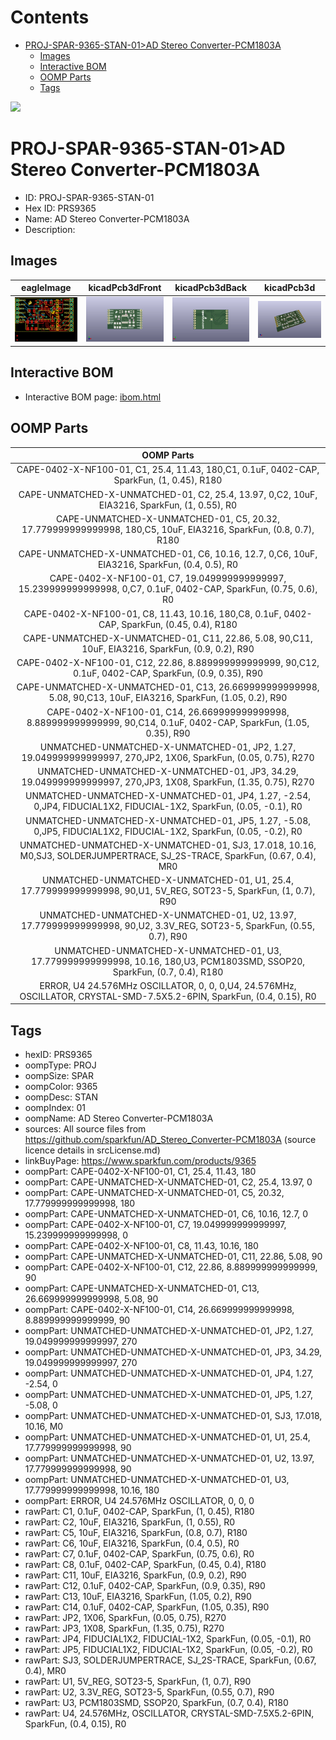 



Contents
========

* [PROJ-SPAR-9365-STAN-01>AD Stereo Converter-PCM1803A](#proj-spar-9365-stan-01ad-stereo-converter-pcm1803a)
	* [Images](#images)
	* [Interactive BOM](#interactive-bom)
	* [OOMP Parts](#oomp-parts)
	* [Tags](#tags)
  
![][im]
# PROJ-SPAR-9365-STAN-01>AD Stereo Converter-PCM1803A

- ID: PROJ-SPAR-9365-STAN-01
- Hex ID: PRS9365
- Name: AD Stereo Converter-PCM1803A
- Description: 

## Images
  
  

|eagleImage|kicadPcb3dFront|kicadPcb3dBack|kicadPcb3d|
| :---: | :---: | :---: | :---: |
|[![eagleImage](eagleImage_140.png)](eagleImage_600.png)|[![kicadPcb3dFront](kicadPcb3dFront_140.png)](kicadPcb3dFront_600.png)|[![kicadPcb3dBack](kicadPcb3dBack_140.png)](kicadPcb3dBack_600.png)|[![kicadPcb3d](kicadPcb3d_140.png)](kicadPcb3d_600.png)|

## Interactive BOM

- Interactive BOM page: [ibom.html](kicad/bom/ibom.html)

## OOMP Parts
  

|OOMP Parts|
| :---: |
|CAPE-0402-X-NF100-01, C1, 25.4, 11.43, 180,C1, 0.1uF, 0402-CAP, SparkFun, (1, 0.45), R180|
|CAPE-UNMATCHED-X-UNMATCHED-01, C2, 25.4, 13.97, 0,C2, 10uF, EIA3216, SparkFun, (1, 0.55), R0|
|CAPE-UNMATCHED-X-UNMATCHED-01, C5, 20.32, 17.779999999999998, 180,C5, 10uF, EIA3216, SparkFun, (0.8, 0.7), R180|
|CAPE-UNMATCHED-X-UNMATCHED-01, C6, 10.16, 12.7, 0,C6, 10uF, EIA3216, SparkFun, (0.4, 0.5), R0|
|CAPE-0402-X-NF100-01, C7, 19.049999999999997, 15.239999999999998, 0,C7, 0.1uF, 0402-CAP, SparkFun, (0.75, 0.6), R0|
|CAPE-0402-X-NF100-01, C8, 11.43, 10.16, 180,C8, 0.1uF, 0402-CAP, SparkFun, (0.45, 0.4), R180|
|CAPE-UNMATCHED-X-UNMATCHED-01, C11, 22.86, 5.08, 90,C11, 10uF, EIA3216, SparkFun, (0.9, 0.2), R90|
|CAPE-0402-X-NF100-01, C12, 22.86, 8.889999999999999, 90,C12, 0.1uF, 0402-CAP, SparkFun, (0.9, 0.35), R90|
|CAPE-UNMATCHED-X-UNMATCHED-01, C13, 26.669999999999998, 5.08, 90,C13, 10uF, EIA3216, SparkFun, (1.05, 0.2), R90|
|CAPE-0402-X-NF100-01, C14, 26.669999999999998, 8.889999999999999, 90,C14, 0.1uF, 0402-CAP, SparkFun, (1.05, 0.35), R90|
|UNMATCHED-UNMATCHED-X-UNMATCHED-01, JP2, 1.27, 19.049999999999997, 270,JP2, 1X06, SparkFun, (0.05, 0.75), R270|
|UNMATCHED-UNMATCHED-X-UNMATCHED-01, JP3, 34.29, 19.049999999999997, 270,JP3, 1X08, SparkFun, (1.35, 0.75), R270|
|UNMATCHED-UNMATCHED-X-UNMATCHED-01, JP4, 1.27, -2.54, 0,JP4, FIDUCIAL1X2, FIDUCIAL-1X2, SparkFun, (0.05, -0.1), R0|
|UNMATCHED-UNMATCHED-X-UNMATCHED-01, JP5, 1.27, -5.08, 0,JP5, FIDUCIAL1X2, FIDUCIAL-1X2, SparkFun, (0.05, -0.2), R0|
|UNMATCHED-UNMATCHED-X-UNMATCHED-01, SJ3, 17.018, 10.16, M0,SJ3, SOLDERJUMPERTRACE, SJ_2S-TRACE, SparkFun, (0.67, 0.4), MR0|
|UNMATCHED-UNMATCHED-X-UNMATCHED-01, U1, 25.4, 17.779999999999998, 90,U1, 5V_REG, SOT23-5, SparkFun, (1, 0.7), R90|
|UNMATCHED-UNMATCHED-X-UNMATCHED-01, U2, 13.97, 17.779999999999998, 90,U2, 3.3V_REG, SOT23-5, SparkFun, (0.55, 0.7), R90|
|UNMATCHED-UNMATCHED-X-UNMATCHED-01, U3, 17.779999999999998, 10.16, 180,U3, PCM1803SMD, SSOP20, SparkFun, (0.7, 0.4), R180|
|ERROR, U4 24.576MHz OSCILLATOR, 0, 0, 0,U4, 24.576MHz, OSCILLATOR, CRYSTAL-SMD-7.5X5.2-6PIN, SparkFun, (0.4, 0.15), R0|

## Tags

- hexID: PRS9365
- oompType: PROJ
- oompSize: SPAR
- oompColor: 9365
- oompDesc: STAN
- oompIndex: 01
- oompName: AD Stereo Converter-PCM1803A
- sources: All source files from https://github.com/sparkfun/AD_Stereo_Converter-PCM1803A (source licence details in srcLicense.md)
- linkBuyPage: https://www.sparkfun.com/products/9365
- oompPart: CAPE-0402-X-NF100-01, C1, 25.4, 11.43, 180
- oompPart: CAPE-UNMATCHED-X-UNMATCHED-01, C2, 25.4, 13.97, 0
- oompPart: CAPE-UNMATCHED-X-UNMATCHED-01, C5, 20.32, 17.779999999999998, 180
- oompPart: CAPE-UNMATCHED-X-UNMATCHED-01, C6, 10.16, 12.7, 0
- oompPart: CAPE-0402-X-NF100-01, C7, 19.049999999999997, 15.239999999999998, 0
- oompPart: CAPE-0402-X-NF100-01, C8, 11.43, 10.16, 180
- oompPart: CAPE-UNMATCHED-X-UNMATCHED-01, C11, 22.86, 5.08, 90
- oompPart: CAPE-0402-X-NF100-01, C12, 22.86, 8.889999999999999, 90
- oompPart: CAPE-UNMATCHED-X-UNMATCHED-01, C13, 26.669999999999998, 5.08, 90
- oompPart: CAPE-0402-X-NF100-01, C14, 26.669999999999998, 8.889999999999999, 90
- oompPart: UNMATCHED-UNMATCHED-X-UNMATCHED-01, JP2, 1.27, 19.049999999999997, 270
- oompPart: UNMATCHED-UNMATCHED-X-UNMATCHED-01, JP3, 34.29, 19.049999999999997, 270
- oompPart: UNMATCHED-UNMATCHED-X-UNMATCHED-01, JP4, 1.27, -2.54, 0
- oompPart: UNMATCHED-UNMATCHED-X-UNMATCHED-01, JP5, 1.27, -5.08, 0
- oompPart: UNMATCHED-UNMATCHED-X-UNMATCHED-01, SJ3, 17.018, 10.16, M0
- oompPart: UNMATCHED-UNMATCHED-X-UNMATCHED-01, U1, 25.4, 17.779999999999998, 90
- oompPart: UNMATCHED-UNMATCHED-X-UNMATCHED-01, U2, 13.97, 17.779999999999998, 90
- oompPart: UNMATCHED-UNMATCHED-X-UNMATCHED-01, U3, 17.779999999999998, 10.16, 180
- oompPart: ERROR, U4 24.576MHz OSCILLATOR, 0, 0, 0
- rawPart: C1, 0.1uF, 0402-CAP, SparkFun, (1, 0.45), R180
- rawPart: C2, 10uF, EIA3216, SparkFun, (1, 0.55), R0
- rawPart: C5, 10uF, EIA3216, SparkFun, (0.8, 0.7), R180
- rawPart: C6, 10uF, EIA3216, SparkFun, (0.4, 0.5), R0
- rawPart: C7, 0.1uF, 0402-CAP, SparkFun, (0.75, 0.6), R0
- rawPart: C8, 0.1uF, 0402-CAP, SparkFun, (0.45, 0.4), R180
- rawPart: C11, 10uF, EIA3216, SparkFun, (0.9, 0.2), R90
- rawPart: C12, 0.1uF, 0402-CAP, SparkFun, (0.9, 0.35), R90
- rawPart: C13, 10uF, EIA3216, SparkFun, (1.05, 0.2), R90
- rawPart: C14, 0.1uF, 0402-CAP, SparkFun, (1.05, 0.35), R90
- rawPart: JP2, 1X06, SparkFun, (0.05, 0.75), R270
- rawPart: JP3, 1X08, SparkFun, (1.35, 0.75), R270
- rawPart: JP4, FIDUCIAL1X2, FIDUCIAL-1X2, SparkFun, (0.05, -0.1), R0
- rawPart: JP5, FIDUCIAL1X2, FIDUCIAL-1X2, SparkFun, (0.05, -0.2), R0
- rawPart: SJ3, SOLDERJUMPERTRACE, SJ_2S-TRACE, SparkFun, (0.67, 0.4), MR0
- rawPart: U1, 5V_REG, SOT23-5, SparkFun, (1, 0.7), R90
- rawPart: U2, 3.3V_REG, SOT23-5, SparkFun, (0.55, 0.7), R90
- rawPart: U3, PCM1803SMD, SSOP20, SparkFun, (0.7, 0.4), R180
- rawPart: U4, 24.576MHz, OSCILLATOR, CRYSTAL-SMD-7.5X5.2-6PIN, SparkFun, (0.4, 0.15), R0



[im]: kicadPcb3d_450.png
